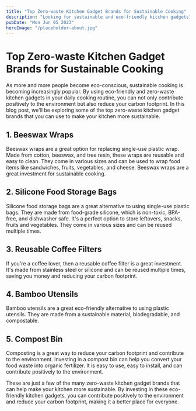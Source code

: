 ```yaml
---
title: "Top Zero-waste Kitchen Gadget Brands for Sustainable Cooking"
description: "Looking for sustainable and eco-friendly kitchen gadgets? Check out these top zero-waste kitchen gadget brands for eco-conscious cooking."
pubDate: "Mon Jun 05 2023"
heroImage: "/placeholder-about.jpg"
---
```


# Top Zero-waste Kitchen Gadget Brands for Sustainable Cooking

As more and more people become eco-conscious, sustainable cooking is becoming increasingly popular. By using eco-friendly and zero-waste kitchen gadgets in your daily cooking routine, you can not only contribute positively to the environment but also reduce your carbon footprint. In this blog post, we&#39;ll be exploring some of the top zero-waste kitchen gadget brands that you can use to make your kitchen more sustainable. 

## 1. Beeswax Wraps

Beeswax wraps are a great option for replacing single-use plastic wrap. Made from cotton, beeswax, and tree resin, these wraps are reusable and easy to clean. They come in various sizes and can be used to wrap food items like sandwiches, fruits, vegetables, and cheese. Beeswax wraps are a great investment for sustainable cooking. 

## 2. Silicone Food Storage Bags

Silicone food storage bags are a great alternative to using single-use plastic bags. They are made from food-grade silicone, which is non-toxic, BPA-free, and dishwasher safe. It&#39;s a perfect option to store leftovers, snacks, fruits and vegetables. They come in various sizes and can be reused multiple times. 

## 3. Reusable Coffee Filters

If you&#39;re a coffee lover, then a reusable coffee filter is a great investment. It&#39;s made from stainless steel or silicone and can be reused multiple times, saving you money and reducing your carbon footprint. 

## 4. Bamboo Utensils

Bamboo utensils are a great eco-friendly alternative to using plastic utensils. They are made from a sustainable material, biodegradable, and compostable. 

## 5. Compost Bin

Composting is a great way to reduce your carbon footprint and contribute to the environment. Investing in a compost bin can help you convert your food waste into organic fertilizer. It is easy to use, easy to install, and can contribute positively to the environment. 

These are just a few of the many zero-waste kitchen gadget brands that can help make your kitchen more sustainable. By investing in these eco-friendly kitchen gadgets, you can contribute positively to the environment and reduce your carbon footprint, making it a better place for everyone. 